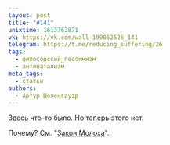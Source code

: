 ```yaml
---
layout: post
title: "#141"
unixtime: 1613762871
vk: https://vk.com/wall-199052526_141
telegram: https://t.me/reducing_suffering/26
tags:
  - философский_пессимизм
  - антинатализм
meta_tags:
  - статьи
authors:
  - Артур Шопенгауэр
---
```

Здесь что-то было. Но теперь этого нет.

Почему? См. "[Закон Молоха](711.html)".